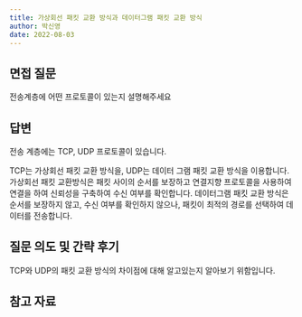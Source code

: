 ```yaml
---
title: 가상회선 패킷 교환 방식과 데이터그램 패킷 교환 방식
author: 박신영
date: 2022-08-03
---
```


## 면접 질문

전송계층에 어떤 프로토콜이 있는지 설명해주세요

## 답변

전송 계층에는 TCP, UDP 프로토콜이 있습니다.

TCP는 가상회선 패킷 교환 방식을, UDP는 데이터 그램 패킷 교환 방식을 이용합니다.
가상회선 패킷 교환방식은 패킷 사이의 순서를 보장하고 연결지향 프로토콜을 사용하여 연결을 하여 신뢰성을 구축하여 수신 여부를 확인합니다.
데이터그램 패킷 교환 방식은 순서를 보장하지 않고, 수신 여부를 확인하지 않으나, 패킷이 최적의 경로를 선택하여 데이터를 전송합니다.

## 질문 의도 및 간략 후기

TCP와 UDP의 패킷 교환 방식의 차이점에 대해 알고있는지 알아보기 위함입니다.

## 참고 자료
